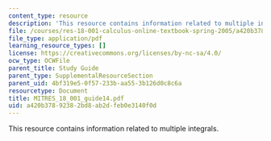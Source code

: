 ```yaml
---
content_type: resource
description: 'This resource contains information related to multiple integrals. '
file: /courses/res-18-001-calculus-online-textbook-spring-2005/a420b37892382bd8ab2dfeb0e3140f0d_MITRES_18_001_guide14.pdf
file_type: application/pdf
learning_resource_types: []
license: https://creativecommons.org/licenses/by-nc-sa/4.0/
ocw_type: OCWFile
parent_title: Study Guide
parent_type: SupplementalResourceSection
parent_uid: 4bf319e5-0f57-233b-aa55-3b126d0c8c6a
resourcetype: Document
title: MITRES_18_001_guide14.pdf
uid: a420b378-9238-2bd8-ab2d-feb0e3140f0d
---
```

This resource contains information related to multiple integrals. 